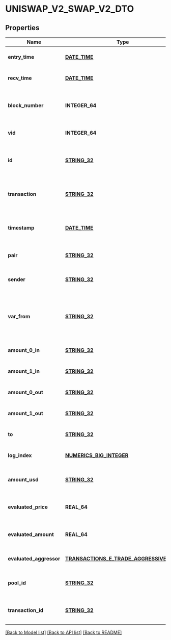 # UNISWAP_V2_SWAP_V2_DTO

## Properties
Name | Type | Description | Notes
------------ | ------------- | ------------- | -------------
**entry_time** | [**DATE_TIME**](DATE_TIME.md) |  | [optional] [default to null]
**recv_time** | [**DATE_TIME**](DATE_TIME.md) |  | [optional] [default to null]
**block_number** | **INTEGER_64** | Number of block in which entity was recorded. | [optional] [default to null]
**vid** | **INTEGER_64** |  | [optional] [default to null]
**id** | [**STRING_32**](STRING_32.md) | Transaction hash plus index in Transaction swap array. | [optional] [default to null]
**transaction** | [**STRING_32**](STRING_32.md) | Reference to transaction swap was included in. | [optional] [default to null]
**timestamp** | [**DATE_TIME**](DATE_TIME.md) | Timestamp of swap, used for sorted lookups. | [optional] [default to null]
**pair** | [**STRING_32**](STRING_32.md) | Reference to pair. | [optional] [default to null]
**sender** | [**STRING_32**](STRING_32.md) | Address that initiated the swap. | [optional] [default to null]
**var_from** | [**STRING_32**](STRING_32.md) | The EOA (Externally Owned Account) that initiated the transaction. | [optional] [default to null]
**amount_0_in** | [**STRING_32**](STRING_32.md) | Amount of token0 sold. | [optional] [default to null]
**amount_1_in** | [**STRING_32**](STRING_32.md) | Amount of token1 sold. | [optional] [default to null]
**amount_0_out** | [**STRING_32**](STRING_32.md) | Amount of token0 received. | [optional] [default to null]
**amount_1_out** | [**STRING_32**](STRING_32.md) | Amount of token1 received. | [optional] [default to null]
**to** | [**STRING_32**](STRING_32.md) | Recipient of output tokens. | [optional] [default to null]
**log_index** | [**NUMERICS_BIG_INTEGER**](Numerics.BigInteger.md) |  | [optional] [default to null]
**amount_usd** | [**STRING_32**](STRING_32.md) | Derived amount of tokens sold in USD. | [optional] [default to null]
**evaluated_price** | **REAL_64** |  | [optional] [readonly] [default to null]
**evaluated_amount** | **REAL_64** |  | [optional] [readonly] [default to null]
**evaluated_aggressor** | [**TRANSACTIONS_E_TRADE_AGGRESSIVE_SIDE**](Transactions.ETradeAggressiveSide.md) |  | [optional] [default to null]
**pool_id** | [**STRING_32**](STRING_32.md) |  | [optional] [readonly] [default to null]
**transaction_id** | [**STRING_32**](STRING_32.md) |  | [optional] [readonly] [default to null]

[[Back to Model list]](../README.md#documentation-for-models) [[Back to API list]](../README.md#documentation-for-api-endpoints) [[Back to README]](../README.md)


